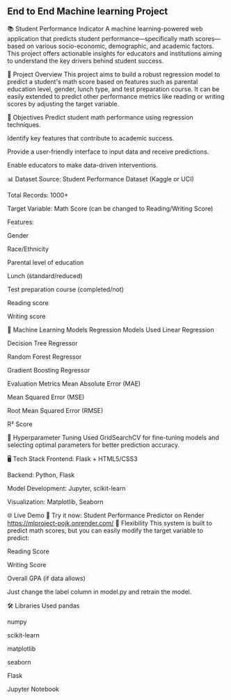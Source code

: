 ## End to End Machine learning Project

📚 Student Performance Indicator
A machine learning-powered web application that predicts student performance—specifically math scores—based on various socio-economic, demographic, and academic factors. This project offers actionable insights for educators and institutions aiming to understand the key drivers behind student success.

📌 Project Overview
This project aims to build a robust regression model to predict a student's math score based on features such as parental education level, gender, lunch type, and test preparation course. It can be easily extended to predict other performance metrics like reading or writing scores by adjusting the target variable.

🧠 Objectives
Predict student math performance using regression techniques.

Identify key features that contribute to academic success.

Provide a user-friendly interface to input data and receive predictions.

Enable educators to make data-driven interventions.

📊 Dataset
Source: Student Performance Dataset (Kaggle or UCI)

Total Records: 1000+

Target Variable: Math Score (can be changed to Reading/Writing Score)

Features:

Gender

Race/Ethnicity

Parental level of education

Lunch (standard/reduced)

Test preparation course (completed/not)

Reading score

Writing score

🧪 Machine Learning Models
Regression Models Used
Linear Regression

Decision Tree Regressor

Random Forest Regressor

Gradient Boosting Regressor

Evaluation Metrics
Mean Absolute Error (MAE)

Mean Squared Error (MSE)

Root Mean Squared Error (RMSE)

R² Score

🔧 Hyperparameter Tuning
Used GridSearchCV for fine-tuning models and selecting optimal parameters for better prediction accuracy.

🖥️ Tech Stack
Frontend: Flask + HTML5/CSS3

Backend: Python, Flask

Model Development: Jupyter, scikit-learn

Visualization: Matplotlib, Seaborn

🌐 Live Demo
🚀 Try it now: Student Performance Predictor on Render https://mlproject-pojk.onrender.com/
🔄 Flexibility
This system is built to predict math scores, but you can easily modify the target variable to predict:

Reading Score

Writing Score

Overall GPA (if data allows)

Just change the label column in model.py and retrain the model.

🛠️ Libraries Used
pandas

numpy

scikit-learn

matplotlib

seaborn

Flask

Jupyter Notebook
